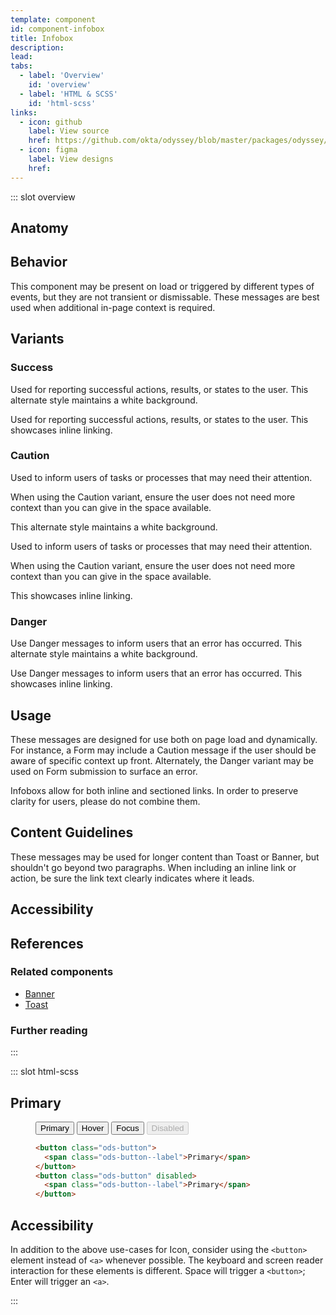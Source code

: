 ```yaml
---
template: component
id: component-infobox
title: Infobox
description:
lead:
tabs:
  - label: 'Overview'
    id: 'overview'
  - label: 'HTML & SCSS'
    id: 'html-scss'
links:
  - icon: github
    label: View source
    href: https://github.com/okta/odyssey/blob/master/packages/odyssey/src/scss/components/_infobox.scss
  - icon: figma
    label: View designs
    href:
---
```


::: slot overview

## Anatomy

## Behavior

<Description>

This component may be present on load or triggered by different types of events, but they are not transient or dismissable. These messages are best used when additional in-page context is required.

</Description>

## Variants

### Success

<Description>

Used for reporting successful actions, results, or states to the user. This alternate style maintains a white background.

</Description>

<Visual content="full">
  <template>
    <aside class="ods-infobox is-ods-infobox-success">
      <span class="ods-infobox--icon">
        <OdsIcon icon="complete"></OdsIcon>
      </span>
      <h1 class="ods-infobox--title">Ready for lift-off</h1>
      <section class="ods-infobox--content">
        <p>Safety checks are complete, and this mission as been approved for launch.</p>
      </section>
      <section class="ods-infobox--actions">
        <a href="#">View countdown</a>
      </section>
    </aside>
  </template>
</Visual>

<Description>

Used for reporting successful actions, results, or states to the user. This showcases inline linking.

</Description>

<Visual content="full">
  <template>
    <aside class="ods-infobox is-ods-infobox-success">
      <span class="ods-infobox--icon">
        <OdsIcon icon="complete"></OdsIcon>
      </span>
      <h1 class="ods-infobox--title">Ready for lift-off</h1>
      <section class="ods-infobox--content">
        <p>Safety checks are complete, and this mission as been approved for launch. You may <a href="#">view the countdown</a> prior to lift-off.</p>
      </section>
    </aside>
  </template>
</Visual>

### Caution

<Description>

Used to inform users of tasks or processes that may need their attention.

When using the Caution variant, ensure the user does not need more context than you can give in the space available.

This alternate style maintains a white background.

</Description>

<Visual content="full">
  <template>
    <aside class="ods-infobox is-ods-infobox-caution">
      <span class="ods-infobox--icon">
        <OdsIcon icon="caution"></OdsIcon>
      </span>
      <h1 class="ods-infobox--title">Safety checks incomplete</h1>
      <section class="ods-infobox--content">
        <p>Safety checks must be completed before this mission as been approved for launch.</p>
      </section>
      <section class="ods-infobox--actions">
        <a href="#">Begin safety checks</a>
      </section>
    </aside>
  </template>
</Visual>

<Description>

Used to inform users of tasks or processes that may need their attention.

When using the Caution variant, ensure the user does not need more context than you can give in the space available.

This showcases inline linking.

</Description>

<Visual content="full">
  <template>
    <aside class="ods-infobox is-ods-infobox-caution">
      <span class="ods-infobox--icon">
        <OdsIcon icon="caution"></OdsIcon>
      </span>
      <h1 class="ods-infobox--title">Safety checks incomplete</h1>
      <section class="ods-infobox--content">
        <p>You'll need to <a href="#">complete safety checks</a> before this mission as been approved for launch.</p>
      </section>
    </aside>
  </template>
</Visual>

### Danger

<Description>

Use Danger messages to inform users that an error has occurred. This alternate style maintains a white background.

</Description>

<Visual content="full">
  <template>
    <aside class="ods-infobox is-ods-infobox-danger">
      <span class="ods-infobox--icon">
        <OdsIcon icon="error"></OdsIcon>
      </span>
      <h1 class="ods-infobox--title">Safety checks have failed</h1>
      <section class="ods-infobox--content">
        <p>An issue has been discovered with your fuel mixture ratios. Please <a href="#">reconfigure your fuel mixture</a> and perform safety checks again.</p>
      </section>
    </aside>
  </template>
</Visual>

<Description>

Use Danger messages to inform users that an error has occurred. This showcases inline linking.

</Description>

<Visual content="full">
  <template>
    <aside class="ods-infobox is-ods-infobox-danger">
      <span class="ods-infobox--icon">
        <OdsIcon icon="error"></OdsIcon>
      </span>
      <h1 class="ods-infobox--title">Safety checks have failed</h1>
      <section class="ods-infobox--content">
        <p>An issue has been discovered with your fuel mixture ratios. Please correct this and perform safety checks again.</p>
      </section>
      <section class="ods-infobox--actions">
        <a href="#">Configure fuel mixture</a>
      </section>
    </aside>
  </template>
</Visual>

## Usage

These messages are designed for use both on page load and dynamically. For instance, a Form may include a Caution message if the user should be aware of specific context up front. Alternately, the Danger variant may be used on Form submission to surface an error.

Infoboxs allow for both inline and sectioned links. In order to preserve clarity for users, please do not combine them.

## Content Guidelines

These messages may be used for longer content than Toast or Banner, but shouldn't go beyond two paragraphs. When including an inline link or action, be sure the link text clearly indicates where it leads.

## Accessibility

## References

### Related components

<Description>

- <a href="/components/banner">Banner</a>
- <a href="/components/toast">Toast</a>

</Description>

### Further reading

:::

::: slot html-scss

## Primary

<figure class="docs-example">
  <div class="docs-example--rendered">
    <button class="ods-button">
      <span class="ods-button--label">Primary</span>
    </button>
    <button class="ods-button is-ods-button-hover">
      <span class="ods-button--label">Hover</span>
    </button>
    <button class="ods-button is-ods-button-focus">
      <span class="ods-button--label">Focus</span>
    </button>
    <button class="ods-button" disabled>
      <span class="ods-button--label">Disabled</span>
    </button>
  </div>

  ```html
  <button class="ods-button">
    <span class="ods-button--label">Primary</span>
  </button>
  <button class="ods-button" disabled>
    <span class="ods-button--label">Primary</span>
  </button>
  ```
</figure>

## Accessibility

<Description>

In addition to the above use-cases for Icon, consider using the `<button>` element instead of `<a>` whenever possible. The keyboard and screen reader interaction for these elements is different. Space will trigger a `<button>`; Enter will trigger an `<a>`.

</Description>
:::
